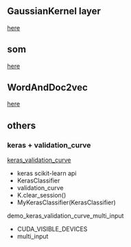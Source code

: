 ## GaussianKernel layer
[here](https://github.com/darecophoenixx/wordroid.sblo.jp/tree/master/demo/gkernel)

## som
[here](https://github.com/darecophoenixx/wordroid.sblo.jp/tree/master/demo/som)

## WordAndDoc2vec
[here](https://github.com/darecophoenixx/wordroid.sblo.jp/tree/master/demo/wordanddoc2vec)

## others
### keras + validation_curve
[keras_validation_curve](https://github.com/darecophoenixx/wordroid.sblo.jp/blob/master/demo/keras_validation_curve.ipynb)
* keras scikit-learn api
* KerasClassifier
* validation_curve
* K.clear_session()
* MyKerasClassifier(KerasClassifier)

demo_keras_validation_curve_multi_input
* CUDA_VISIBLE_DEVICES
* multi_input
